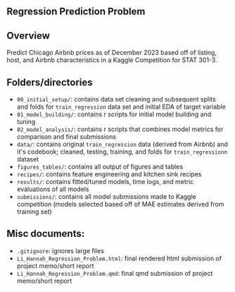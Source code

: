 ## Regression Prediction Problem

## Overview 
Predict Chicago Airbnb prices as of December 2023 based off of listing, host, and Airbnb characteristics in a Kaggle Competition for STAT 301-3.  

## Folders/directories
- `00_initial_setup/`: contains data set cleaning and subsequent splits and folds for `train_regression` data set and initial EDA of target variable 
- `01_model_building/`: contains r scripts for initial model building and tuning 
- `02_model_analysis/`: contains r scripts that combines model metrics for comparison and final submissions 
- `data/`: contains original `train_regression` data (derived from Airbnb) and it's codebook; cleaned, testing, training, and folds for `train_regressionn` dataset
- `figures_tables/`: contains all output of figures and tables
- `recipes/`: contains feature engineering and kitchen sink recipes 
- `results/`: contains fitted/tuned models, time logs, and metric evaluations of all models 
- `submissions/`: contains all model submissions made to Kaggle competition (models selected based off of MAE estimates derived from training set)

## Misc documents: 
- `.gitignore`: ignores large files
- `Li_Hannah_Regression_Problem.html`: final rendered html submission of project memo/short report
- `Li_Hannah_Regression_Problem.qmd`: final qmd submission of project memo/short report

